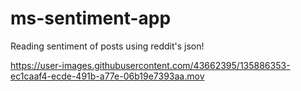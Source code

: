 # ms-sentiment-app
Reading sentiment of posts using reddit's json!



https://user-images.githubusercontent.com/43662395/135886353-ec1caaf4-ecde-491b-a77e-06b19e7393aa.mov



